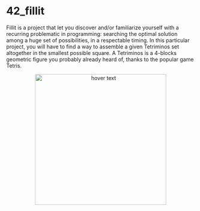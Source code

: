 # 42_fillit

Fillit is a project that let you discover and/or familiarize yourself with a recurring
problematic in programming: searching the optimal solution among a huge set of possibilities, in a respectable timing. In this particular project, you will have to find a way to
assemble a given Tetriminos set altogether in the smallest possible square.
A Tetriminos is a 4-blocks geometric figure you probably already heard of, thanks to
the popular game Tetris.  

<p align="center">
  <img src="https://i.imgur.com/8gceU69.jpg" width="350" title="hover text">
</p>  

